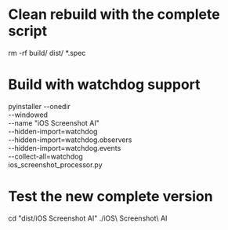 # Clean rebuild with the complete script
rm -rf build/ dist/ *.spec

# Build with watchdog support
pyinstaller --onedir \
    --windowed \
    --name "iOS Screenshot AI" \
    --hidden-import=watchdog \
    --hidden-import=watchdog.observers \
    --hidden-import=watchdog.events \
    --collect-all=watchdog \
    ios_screenshot_processor.py

# Test the new complete version
cd "dist/iOS Screenshot AI"
./iOS\ Screenshot\ AI


